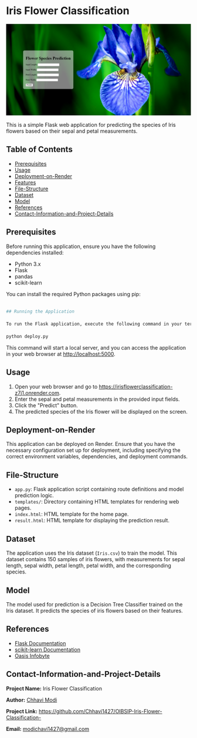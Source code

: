 
# Iris Flower Classification 

[![Iris Flower Classification ](https://github.com/Chhavi1427/Iris-Flower-Classification/blob/master/main.png)](https://irisflowerclassification-z7j1.onrender.com)

This is a simple Flask web application for predicting the species of Iris flowers based on their sepal and petal measurements.

## Table of Contents
- [Prerequisites](#Prerequisites)
- [Usage](#usage)
- [Deployment-on-Render](#Deployment-on-Render)
- [Features](#features)
- [File-Structure](#File-Structure)
- [Dataset](#Dataset)
- [Model](#Model)
- [References](#References)
- [Contact-Information-and-Project-Details](#Contact-Information-and-Project-Details)

## Prerequisites


Before running this application, ensure you have the following dependencies installed:
- Python 3.x
- Flask
- pandas
- scikit-learn

You can install the required Python packages using pip:

```bash

## Running the Application

To run the Flask application, execute the following command in your terminal:

python deploy.py 

```

This command will start a local server, and you can access the application in your web browser at [http://localhost:5000](https://irisflowerclassification-z7j1.onrender.com).

## Usage

1. Open your web browser and go to https://irisflowerclassification-z7j1.onrender.com.
2. Enter the sepal and petal measurements in the provided input fields.
3. Click the "Predict" button.
4. The predicted species of the Iris flower will be displayed on the screen.

## Deployment-on-Render

This application can be deployed on Render. Ensure that you have the necessary configuration set up for deployment, including specifying the correct environment variables, dependencies, and deployment commands.

## File-Structure

- `app.py`: Flask application script containing route definitions and model prediction logic.
- `templates/`: Directory containing HTML templates for rendering web pages.
- `index.html`: HTML template for the home page.
- `result.html`: HTML template for displaying the prediction result.

## Dataset

The application uses the Iris dataset (`Iris.csv`) to train the model. This dataset contains 150 samples of iris flowers, with measurements for sepal length, sepal width, petal length, petal width, and the corresponding species.

## Model

The model used for prediction is a Decision Tree Classifier trained on the Iris dataset. It predicts the species of iris flowers based on their features.


## References

- [Flask Documentation](https://flask.palletsprojects.com/)
- [scikit-learn Documentation](https://scikit-learn.org/stable/)
- [Oasis Infobyte](https://www.oasisinfobyte.com/)


## Contact-Information-and-Project-Details

**Project Name:** Iris Flower Classification

**Author:** [Chhavi Modi ](https://github.com/Chhavi1427)

**Project Link:** https://github.com/Chhavi1427/OIBSIP-Iris-Flower-Classification-

**Email:** modichavi1427@gmail.com


